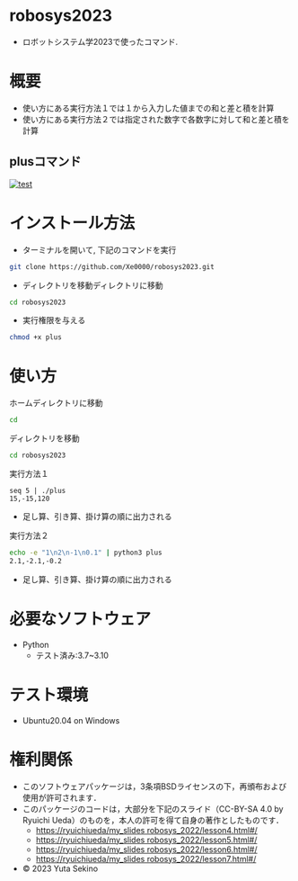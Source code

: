 # robosys2023

* ロボットシステム学2023で使ったコマンド.

# 概要
* 使い方にある実行方法１では１から入力した値までの和と差と積を計算
* 使い方にある実行方法２では指定された数字で各数字に対して和と差と積を計算

## plusコマンド
[![test](https://github.com/Xe0000/robosys2023/actions/workflows/test.yml/badge.svg)](https://github.com/Xe0000/robosys2023/actions/workflows/test.yml)
# インストール方法
* ターミナルを開いて, 下記のコマンドを実行
```bash
git clone https://github.com/Xe0000/robosys2023.git
```
* ディレクトリを移動ディレクトリに移動
```bash
cd robosys2023
```
* 実行権限を与える
```bash
chmod +x plus
```

# 使い方
ホームディレクトリに移動
```bash
cd
```
ディレクトリを移動
```bash
cd robosys2023
```
実行方法１
```
seq 5 | ./plus
15,-15,120
```
* 足し算、引き算、掛け算の順に出力される

実行方法２
```bash
echo -e "1\n2\n-1\n0.1" | python3 plus
2.1,-2.1,-0.2
```
* 足し算、引き算、掛け算の順に出力される

# 必要なソフトウェア
* Python
    * テスト済み:3.7~3.10
# テスト環境
* Ubuntu20.04 on Windows

# 権利関係
* このソフトウェアパッケージは，3条項BSDライセンスの下，再頒布および使用が許可されます．
* このパッケージのコードは，大部分を下記のスライド（CC-BY-SA 4.0 by Ryuichi Ueda）のものを，本人の許可を得て自身の著作としたものです．
    * [https://ryuichiueda/my_slides robosys_2022/lesson4.html#/](https://ryuichiueda.github.io/my_slides/robosys_2022/lesson4.html#/)
    * [https://ryuichiueda/my_slides robosys_2022/lesson5.html#/](https://ryuichiueda.github.io/my_slides/robosys_2022/lesson5.html#/)
    * [https://ryuichiueda/my_slides robosys_2022/lesson6.html#/](https://ryuichiueda.github.io/my_slides/robosys_2022/lesson6.html#/)
    * [https://ryuichiueda/my_slides robosys_2022/lesson7.html#/](https://ryuichiueda.github.io/my_slides/robosys_2022/lesson7.html#/)
* © 2023 Yuta Sekino
